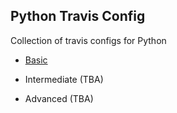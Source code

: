 ## Python Travis Config

Collection of travis configs for Python

- [Basic](https://github.com/arshadkazmi42/ak-phrase.py/blob/master/.travis.yml)

- Intermediate (TBA)

- Advanced (TBA)
